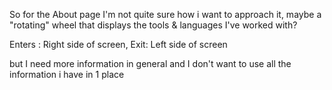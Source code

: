 So for the About page I'm not quite sure how i want to approach it, maybe a "rotating" wheel that
displays the tools & languages I've worked with?

Enters : Right side of screen, Exit: Left side of screen

but I need more information in general and I don't want to use all the information i have in 1 place
